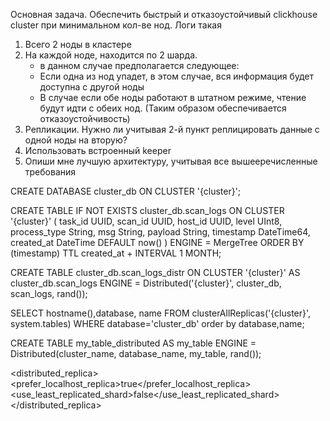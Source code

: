 Основная задача. Обеспечить быстрый и отказоустойчивый clickhouse cluster при минимальном кол-ве нод.
Логи такая
1. Всего 2 ноды в кластере
2. На каждой ноде, находится по 2 шарда.
    * в данном случае предполагается следующее:
    - Если одна из нод упадет, в этом случае, вся информация будет доступна с другой ноды
    - В случае если обе ноды работают в штатном режиме, чтение будут идти с обеих нод. (Таким образом обеспечивается отказоустойчивость)
3. Репликации. Нужно ли учитывая 2-й пункт реплицировать данные с одной ноды на вторую?
4. Использовать встроенный keeper
5. Опиши мне лучшую архитектуру, учитывая все вышееречисленные требования

CREATE DATABASE cluster_db ON CLUSTER '{cluster}';


CREATE TABLE IF NOT EXISTS cluster_db.scan_logs ON CLUSTER '{cluster}' (
        task_id UUID,
        scan_id UUID,
        host_id UUID,
        level UInt8,
        process_type String,
        msg String,
        payload String,
        timestamp DateTime64,
        created_at DateTime DEFAULT now()
    ) ENGINE = MergeTree
    ORDER BY (timestamp)
    TTL created_at + INTERVAL 1 MONTH;

CREATE TABLE cluster_db.scan_logs_distr ON CLUSTER '{cluster}' AS cluster_db.scan_logs
ENGINE = Distributed('{cluster}', cluster_db, scan_logs, rand());


SELECT hostname(),database, name FROM clusterAllReplicas('{cluster}', system.tables) WHERE database='cluster_db'
                order by database,name;



CREATE TABLE my_table_distributed AS my_table
ENGINE = Distributed(cluster_name, database_name, my_table, rand());

<distributed_replica>
    <prefer_localhost_replica>true</prefer_localhost_replica>
    <use_least_replicated_shard>false</use_least_replicated_shard>
</distributed_replica>

